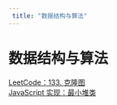 ```yaml
---
 title: "数据结构与算法"
---
```


# 数据结构与算法

[LeetCode：133. 克隆图](/blogs/codes/algorithm/27969.md)    
[JavaScript 实现：最小堆类](/blogs/codes/algorithm/27970.md)    
